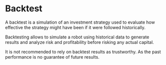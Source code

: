 # Backtest

A backtest is a simulation of an investment strategy used to evaluate
how effective the strategy might have been if it were followed historically.

Backtesting allows to simulate a robot using historical data to generate results
and analyze risk and profitability before risking any actual capital.

It is not recommended to rely on backtest results as trustworthy.
As the past performance is no guarantee of future results.
